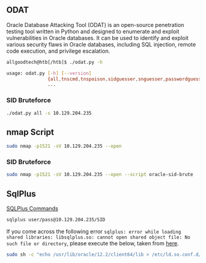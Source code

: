 
## ODAT
Oracle Database Attacking Tool (ODAT) is an open-source penetration testing tool written in Python and designed to enumerate and exploit vulnerabilities in Oracle databases. It can be used to identify and exploit various security flaws in Oracle databases, including SQL injection, remote code execution, and privilege escalation.

```bash
allgoodtech@htb[/htb]$ ./odat.py -h

usage: odat.py [-h] [--version]
               {all,tnscmd,tnspoison,sidguesser,snguesser,passwordguesser,utlhttp,httpuritype,utltcp,ctxsys,externaltable,dbmsxslprocessor,dbmsadvisor,utlfile,dbmsscheduler,java,passwordstealer,oradbg,dbmslob,stealremotepwds,userlikepwd,smb,privesc,cve,search,unwrapper,clean}
               ...
```

### SID Bruteforce

```bash
./odat.py all -s 10.129.204.235
```

## nmap Script

```bash
sudo nmap -p1521 -sV 10.129.204.235 --open
```

### SID Bruteforce

```bash
sudo nmap -p1521 -sV 10.129.204.235 --open --script oracle-sid-brute
```

## SqlPlus

[SQLPlus Commands](https://docs.oracle.com/cd/E11882_01/server.112/e41085/sqlqraa001.htm#SQLQR985)

```bash
sqlplus user/pass@10.129.204.235/SID
```

If you come across the following error `sqlplus: error while loading shared libraries: libsqlplus.so: cannot open shared object file: No such file or directory`, please execute the below, taken from [here](https://stackoverflow.com/questions/27717312/sqlplus-error-while-loading-shared-libraries-libsqlplus-so-cannot-open-shared).

```bash
sudo sh -c "echo /usr/lib/oracle/12.2/client64/lib > /etc/ld.so.conf.d/oracle-instantclient.conf";sudo ldconfig
```


